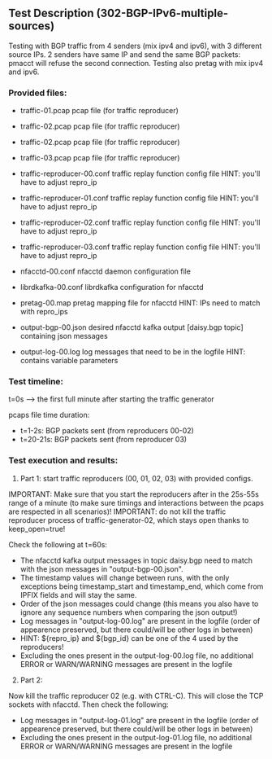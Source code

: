 ## Test Description (302-BGP-IPv6-multiple-sources)

Testing with BGP traffic from 4 senders (mix ipv4 and ipv6), with 3 different source IPs. 2 senders have same IP and send the same BGP packets: pmacct will refuse the second connection. Testing also pretag with mix ipv4 and ipv6.

### Provided files:

- traffic-01.pcap              pcap file (for traffic reproducer)
- traffic-02.pcap              pcap file (for traffic reproducer)
- traffic-02.pcap              pcap file (for traffic reproducer)
- traffic-03.pcap              pcap file (for traffic reproducer)
- traffic-reproducer-00.conf   traffic replay function config file          HINT: you'll have to adjust repro_ip
- traffic-reproducer-01.conf   traffic replay function config file          HINT: you'll have to adjust repro_ip
- traffic-reproducer-02.conf   traffic replay function config file          HINT: you'll have to adjust repro_ip
- traffic-reproducer-03.conf   traffic replay function config file          HINT: you'll have to adjust repro_ip

- nfacctd-00.conf              nfacctd daemon configuration file
- librdkafka-00.conf           librdkafka configuration for nfacctd

- pretag-00.map                pretag mapping file for nfacctd              HINT: IPs need to match with repro_ips

- output-bgp-00.json           desired nfacctd kafka output [daisy.bgp topic] containing json messages
- output-log-00.log            log messages that need to be in the logfile                                  HINT: contains variable parameters

### Test timeline:

t=0s --> the first full minute after starting the traffic generator

pcaps file time duration: 
- t=1-2s: BGP packets sent (from reproducers 00-02)
- t=20-21s: BGP packets sent (from reproducer 03)

### Test execution and results:

1. Part 1: start traffic reproducers (00, 01, 02, 03) with provided configs. 

IMPORTANT: Make sure that you start the reproducers after in the 25s-55s range of a minute (to make sure timings and interactions between the pcaps are respected in all scenarios)!
IMPORTANT: do not kill the traffic reproducer process of traffic-generator-02, which stays open thanks to keep_open=true!

Check the following at t=60s:

- The nfacctd kafka output messages in topic daisy.bgp need to match with  the json messages in "output-bgp-00.json".
- The timestamp values will change between runs, with the only exceptions being timestamp_start and timestamp_end, which come from IPFIX fields and will stay the same.
- Order of the json messages could change (this means you also have to ignore any sequence numbers when comparing the json output!)
- Log messages in "output-log-00.log" are present in the logfile (order of appearence preserved, but there could/will be other logs in between)
- HINT: ${repro_ip} and ${bgp_id} can be one of the 4 used by the reproducers!
- Excluding the ones present in the output-log-00.log file, no additional ERROR or WARN/WARNING messages are present in the logfile

2. Part 2: 

Now kill the traffic reproducer 02 (e.g. with CTRL-C). This will close the TCP sockets with nfacctd. 
Then check the following:

- Log messages in "output-log-01.log" are present in the logfile (order of appearence preserved, but there could/will be other logs in between)
- Excluding the ones present in the output-log-01.log file, no additional ERROR or WARN/WARNING messages are present in the logfile